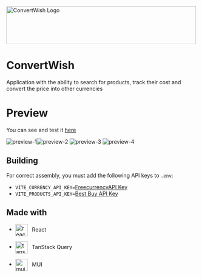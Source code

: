 <img src="https://images.daret.space/convert-wish/logo.png" alt="ConvertWish Logo" height="100" width="500" />

# ConvertWish
Application with the ability to search for products, track their cost and convert the price into other currencies

# Preview
You can see and test it [here](https://convert-wish.daret.space/)

<img src="https://images.daret.space/convert-wish/wishlist.png" alt="preview-1"/><img src="https://images.daret.space/convert-wish/search.png" alt="preview-2" />
<img src="https://images.daret.space/convert-wish/wishlist%202.png" alt="preview-3"/>
<img src="https://images.daret.space/convert-wish/converter.png" alt="preview-4"/>

## Building
For correct assembly, you must add the following API keys to `.env`:
- `VITE_CURRENCY_API_KEY=`[FreecurrencyAPI Key](https://app.freecurrencyapi.com/)
- `VITE_PRODUCTS_API_KEY=`[Best Buy API Key](https://developer.bestbuy.com/)

## Made with
* <img align="center" src="https://upload.wikimedia.org/wikipedia/commons/thumb/a/a7/React-icon.svg/2300px-React-icon.svg.png" width="32px" alt="react logo" />   React
- <img align="center" src="https://seeklogo.com/images/R/react-query-logo-1340EA4CE9-seeklogo.com.png" width="32px" alt="tanstack query logo" />   TanStack Query
* <img align="center" src="https://ww1.freelogovectors.net/svg12/mui-logo-freelogovectors.net.svg" width="32px" alt="mui logo" />   MUI
